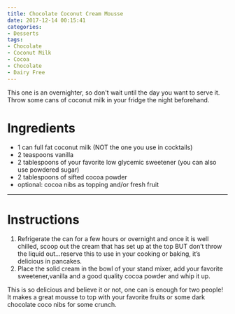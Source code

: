 ```yaml
---
title: Chocolate Coconut Cream Mousse
date: 2017-12-14 00:15:41
categories:
- Desserts
tags:
- Chocolate
- Coconut Milk
- Cocoa
- Chocolate
- Dairy Free
---
```


This one is an overnighter, so don't wait until the day you want to serve it. Throw some cans of coconut milk in your fridge the night beforehand. 

<!--more-->

# Ingredients
- 1 can full fat coconut milk (NOT the one you use in cocktails)
- 2 teaspoons vanilla
- 2 tablespoons of your favorite low glycemic sweetener (you can also use powdered sugar)
- 2 tablespoons of sifted cocoa powder
- optional: cocoa nibs as topping and/or fresh fruit 

---

# Instructions
1. Refrigerate the can for a few hours or overnight and once it is well chilled, scoop out the cream that has set up at the top BUT don’t throw the liquid out…reserve this to use in your cooking or baking, it’s delicious in pancakes. 
2. Place the solid cream in the bowl of your stand mixer, add your favorite sweetener,vanilla and a good quality cocoa powder and whip it up. 

This is so delicious and believe it or not, one can is enough for two people! It makes a great mousse to top with your favorite fruits or some dark chocolate coco nibs for some crunch. 




